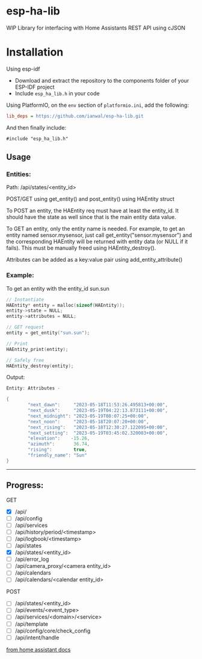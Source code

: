 # esp-ha-lib
WIP Library for interfacing with Home Assistants REST API using cJSON



# Installation

Using esp-idf
 - Download and extract the repository to the components folder of your ESP-IDF project
 - Include `esp_ha_lib.h` in your code


Using PlatformIO, on the `env` section of `platformio.ini`,  add the following:
```ini
lib_deps = https://github.com/ianwal/esp-ha-lib.git
```

And then finally include:

```#include "esp_ha_lib.h"```


## Usage

### Entities:

Path: /api/states/<entity_id>

POST/GET using get_entity() and post_entity() using HAEntity struct

To POST an entity, the HAEntity req must have at least the entity_id. It should have the state as well since that is the main entity data value. 

To GET an entity, only the entity name is needed. For example, to get an entity named sensor.mysensor, just call get_entity("sensor.mysensor") and the corresponding HAEntity will be returned with entity data (or NULL if it fails). This must be manually freed using HAEntity_destroy().

Attributes can be added as a key:value pair using add_entity_attribute()

### Example:
To get an entity with the entity_id sun.sun

```c
// Instantiate
HAEntity* entity = malloc(sizeof(HAEntity));
entity->state = NULL;
entity->attributes = NULL;

// GET request
entity = get_entity("sun.sun");

// Print
HAEntity_print(entity);

// Safely free
HAEntity_destroy(entity);
```

Output:

```c
Entity: Attributes -

{
        "next_dawn":     "2023-05-18T11:53:26.495813+00:00",
        "next_dusk":     "2023-05-19T04:22:13.873111+00:00",
        "next_midnight": "2023-05-19T08:07:25+00:00",
        "next_noon":     "2023-05-18T20:07:20+00:00",
        "next_rising":   "2023-05-18T12:30:27.122095+00:00",
        "next_setting":  "2023-05-19T03:45:02.320003+00:00",
        "elevation":    -15.26,
        "azimuth":       36.74,
        "rising":        true,
        "friendly_name": "Sun"
}
```

---

## Progress:

GET
- [x] /api/
- [ ] /api/config
- [ ] /api/services
- [ ] /api/history/period/\<timestamp\>
- [ ] /api/logbook/\<timestamp\>
- [ ] /api/states
- [x] /api/states/\<entity_id\>
- [ ] /api/error_log
- [ ] /api/camera_proxy/\<camera entity_id\>
- [ ] /api/calendars
- [ ] /api/calendars/\<calendar entity_id\>

POST
- [ ] /api/states/\<entity_id\>
- [ ] /api/events/\<event_type\>
- [ ] /api/services/\<domain\>/\<service\>
- [ ] /api/template
- [ ] /api/config/core/check_config
- [ ] /api/intent/handle

[from home assistant docs](https://developers.home-assistant.io/docs/api/rest/)

